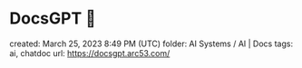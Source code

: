 # DocsGPT 🦖

created: March 25, 2023 8:49 PM (UTC)
folder: AI Systems / AI | Docs
tags: ai, chatdoc
url: https://docsgpt.arc53.com/